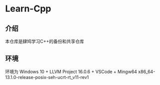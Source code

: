# Learn-Cpp

## 介绍

本仓库是肆鸠学习C++的备份和共享仓库

## 环境

环境为 Windows 10 + LLVM Project 16.0.6 + VSCode + Mingw64 x86_64-13.1.0-release-posix-seh-ucrt-rt_v11-rev1
